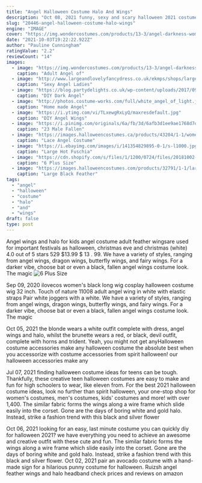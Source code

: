 ```yaml
---
title: "Angel Halloween Costume Halo And Wings"
description: "Oct 08, 2021 funny, sexy and scary halloween 2021 costume ideas for adults. From vampires to fallen angels, bunnies to devils and cassie from promising young women to kim kardashian at the met"
slug: "20446-angel-halloween-costume-halo-wings"
engine: "IMAGE"
cover: "https://img.wondercostumes.com/products/13-3/angel-darkness-women-costume.jpg"
date: "2021-10-03T19:22:22.922Z"
author: "Pauline Cunningham"
ratingValue: "2.2"
reviewCount: "14"
images:
  - image: "https://img.wondercostumes.com/products/13-3/angel-darkness-women-costume.jpg"
    caption: "Adult Angel of"
  - image: "http://www.largeandlovelyfancydress.co.uk/ekmps/shops/largeand/images/sexy-angel-costume-36977--5708-p.jpg"
    caption: "Sexy Angel Ladies"
  - image: "https://blog.partydelights.co.uk/wp-content/uploads/2017/09/Dark-Angel-Costume-Ideas.jpg"
    caption: "DIY Dark Angel"
  - image: "http://photos.costume-works.com/full/white_angel_of_light.jpg"
    caption: "Home made Angel"
  - image: "https://i.ytimg.com/vi/TLxewgRxLyQ/maxresdefault.jpg"
    caption: "DIY Angel Wings"
  - image: "https://i.pinimg.com/originals/6a/fb/3d/6afb3d1ee9ae1768d7d0dd17c02deaad.jpg"
    caption: "23 Male Fallen"
  - image: "https://images.halloweencostumes.ca/products/43204/1-1/womens-lace-angel-costume.jpg"
    caption: "Lace Angel Costume"
  - image: "https://i.ebayimg.com/images/i/141354829895-0-1/s-l1000.jpg"
    caption: "Large Hot Fuschia"
  - image: "https://cdn.shopify.com/s/files/1/1200/0724/files/20181002-IMG_8438_1024x1024.JPG?v=1539364192"
    caption: "6 Plus Size"
  - image: "https://images.halloweencostumes.com/products/32791/1-1/large-black-feather-angel-wings.jpg"
    caption: "Large Black Feather"
tags:
  - "angel"
  - "halloween"
  - "costume"
  - "halo"
  - "and"
  - "wings"
draft: false
type: post
---
```


Angel wings and halo for kids angel costume adult feather wingsare used for important festivals as halloween, christmas eve and christmas (white) 4.0 out of 5 stars 529 $13.99 $ 13 . 99. We have a variety of styles, ranging from angel wings, dragon wings, butterfly wings, and fairy wings. For a darker vibe, choose bat or even a black, fallen angel wings costume look. The magic
![6 Plus Size](https://cdn.shopify.com/s/files/1/1200/0724/files/20181002-IMG_8438_1024x1024.JPG?v=1539364192 "6 Plus Size")

Sep 09, 2020 ilovecos women&#39;s black long wig cosplay halloween costume wig 32 inch.  Touch of nature 11008 adult angel wing in white with elastic straps Pair white joggers with a white. We have a variety of styles, ranging from angel wings, dragon wings, butterfly wings, and fairy wings. For a darker vibe, choose bat or even a black, fallen angel wings costume look. The magic
<!--inArticleAds-->

<!--galleryOne-->

Oct 05, 2021 the blonde wears a white outfit complete with dress, angel wings and halo, whilst the brunette wears a red, or black, devil outfit, complete with horns and trident. Yeah, you might not get anyHalloween costume accessories make any halloween costume the absolute best when you accessorize with costume accessories from spirit halloween! our halloween accessories make any
<!--inArticleAds-->

<!--galleryTwo-->

Jul 07, 2021 finding halloween costume ideas for teens can be tough. Thankfully, these creative teen halloween costumes are easy to make and fun for high schoolers to wear, like eleven from. For the best 2021 halloween costume ideas, look no further than spirit halloween, your one-stop shop for women's costumes, men's costumes, kids' costumes and more! with over 1,400. The similar fabric forms the wings along a wire frame which slide easily into the corset. Gone are the days of boring white and gold halo. Instead, strike a fashion trend with this black and silver flower
<!--galleryThree-->

Oct 06, 2021 looking for an easy, last minute costume you can quickly diy for halloween 2021? we have everything you need to achieve an awesome and creative outfit with these cute and fun. The similar fabric forms the wings along a wire frame which slide easily into the corset. Gone are the days of boring white and gold halo. Instead, strike a fashion trend with this black and silver flower. Oct 02, 2021 pair an avocado costume with a hand-made sign for a hilarious punny costume for halloween. Ruizsh angel feather wings and halo headband check prices and reviews on amazon